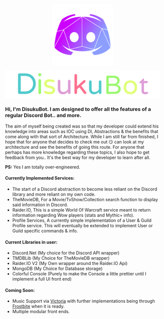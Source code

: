 <p align="center">
    <img src="docs/images/discord.png" height="200" width="200">
</p>
<p align="center">
    <img src="docs/images/DisucuBotText.gif">
</p>

### Hi, I'm DisukuBot. I am designed to offer all the features of a regular Discord Bot.. and more.

The aim of myself being created was so that my developer could extend his knowledge into areas such as IOC using DI, Abstractions & the benefits that come along with that sort of Architecture. While I am still far from finished, I hope that for anyone that decides to check me out :smirk: can look at my architecture and see the benefits of going this route. For anyone that perhaps has more knowledge regarding these topics, I also hope to get feedback from you.. It's the best way for my developer to learn after all.

**PS:** Yes I am totally over-engineered.


#### Currently Implemented Services:

* The start of a Discord abstraction to become less reliant on the Discord library and more reliant on my own code.
* TheMovieDB, For a Movie/TvShow/Collection search function to display said information in Discord.
* Raider.IO, This is a simple World Of Warcraft service meant to return information regarding Wow players (stats and Mythic+ info).
* Profile Services, A currently simple implementation of a User & Guild Profile service. This will eventually be extended to implement User or Guild specific commands & info.

#### Current Libraries in user:

* Discord.Net (My choice for the Discord API wrapper)
* TMDBLib (My Choice for TheMovieDB wrapper)
* Raider.IO V2 (My Own wrapper around the Raider.IO Api)
* MongoDB (My Choice for Database storage)
* Colorful Console (Purely to make the Console a little prettier until I implement a full UI front end)

#### Coming Soon:

* Music Support via [Victoria](https://github.com/Yucked/Victoria) with further implementations being through [Frostbite](https://github.com/Yucked/Frostbyte) when it is ready.
* Multiple modular front ends.

